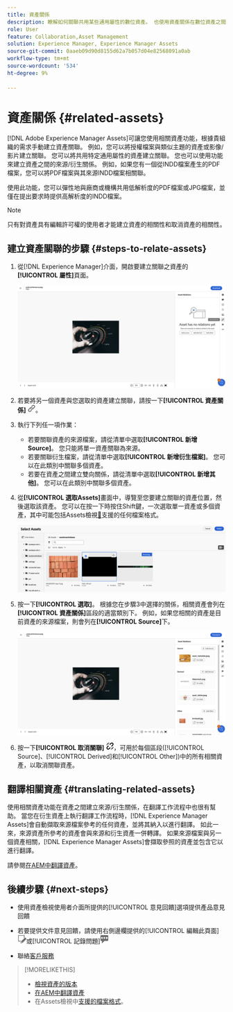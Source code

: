 ```yaml
---
title: 資產關係
description: 瞭解如何關聯共用某些通用屬性的數位資產。 也使用資產關係在數位資產之間建立來源衍生的關係。
role: User
feature: Collaboration,Asset Management
solution: Experience Manager, Experience Manager Assets
source-git-commit: 0aaeb09d90d8155d62a7b057d04e82568091a0ab
workflow-type: tm+mt
source-wordcount: '534'
ht-degree: 9%

---
```


# 資產關係 {#related-assets}

[!DNL Adobe Experience Manager Assets]可讓您使用相關資產功能，根據貴組織的需求手動建立資產關聯。 例如，您可以將授權檔案與類似主題的資產或影像/影片建立關聯。 您可以將共用特定通用屬性的資產建立關聯。 您也可以使用功能來建立資產之間的來源/衍生關係。 例如，如果您有一個從INDD檔案產生的PDF檔案，您可以將PDF檔案與其來源INDD檔案相關聯。

使用此功能，您可以彈性地與廠商或機構共用低解析度的PDF檔案或JPG檔案，並僅在提出要求時提供高解析度的INDD檔案。

>[!NOTE]
>
>只有對資產具有編輯許可權的使用者才能建立資產的相關性和取消資產的相關性。

## 建立資產關聯的步驟 {#steps-to-relate-assets}

1. 從[!DNL Experience Manager]介面，開啟要建立關聯之資產的&#x200B;**[!UICONTROL 屬性]**&#x200B;頁面。

   ![開啟資產的屬性頁面以關聯資產](assets/asset-properties-relate-assets.png)

1. 若要將另一個資產與您選取的資產建立關聯，請按一下&#x200B;**[!UICONTROL 資產關係]** ![關聯資產](assets/do-not-localize/link-relate.png)。
1. 執行下列任一項作業：

   * 若要關聯資產的來源檔案，請從清單中選取&#x200B;**[!UICONTROL 新增Source]**。 您只能將單一資產關聯為來源。
   * 若要關聯衍生檔案，請從清單中選取&#x200B;**[!UICONTROL 新增衍生檔案]**。 您可以在此類別中關聯多個資產。
   * 若要在資產之間建立雙向關係，請從清單中選取&#x200B;**[!UICONTROL 新增其他]**。 您可以在此類別中關聯多個資產。

1. 從&#x200B;**[!UICONTROL 選取Assets]**&#x200B;畫面中，導覽至您要建立關聯的資產位置，然後選取該資產。 您可以在按一下時按住Shift鍵，一次選取單一資產或多個資產，其中可能包括Assets檢視[&#128279;](supported-file-formats.md)支援的任何檔案格式。

   ![新增相關資產](assets/add-related-asset.png)

1. 按一下&#x200B;**[!UICONTROL 選取]**。 根據您在步驟3中選擇的關係，相關資產會列在&#x200B;**[!UICONTROL 資產關係]**&#x200B;區段的適當類別下。 例如，如果您相關的資產是目前資產的來源檔案，則會列在&#x200B;**[!UICONTROL Source]**&#x200B;下。

   ![Assets關係範例](assets/asset-relations-example.png)

1. 按一下&#x200B;**[!UICONTROL 取消關聯]** ![取消關聯資產](assets/do-not-localize/link-unrelate-icon.png)，可用於每個區段([!UICONTROL Source]、[!UICONTROL Derived]和[!UICONTROL Other])中的所有相關資產，以取消關聯資產。

## 翻譯相關資產 {#translating-related-assets}

使用相關資產功能在資產之間建立來源/衍生關係，在翻譯工作流程中也很有幫助。 當您在衍生資產上執行翻譯工作流程時，[!DNL Experience Manager Assets]會自動擷取來源檔案參考的任何資產，並將其納入以進行翻譯。 如此一來，來源資產所參考的資產會與來源和衍生資產一併轉譯。 如果來源檔案與另一個資產相關，[!DNL Experience Manager Assets]會擷取參照的資產並包含它以進行翻譯。

請參閱[在AEM中翻譯資產](https://experienceleague.adobe.com/zh-hant/docs/experience-manager-cloud-service/content/assets/admin/translate-assets)。

## 後續步驟 {#next-steps}

* 使用資產檢視使用者介面所提供的[!UICONTROL 意見回饋]選項提供產品意見回饋

* 若要提供文件意見回饋，請使用右側邊欄提供的[!UICONTROL 編輯此頁面]![來編輯頁面](assets/do-not-localize/edit-page.png)或[!UICONTROL 記錄問題]![來建立 GitHub 問題](assets/do-not-localize/github-issue.png)

* 聯絡[客戶服務](https://experienceleague.adobe.com/zh-hant?support-solution=General#support)

>[!MORELIKETHIS]
>
>* [檢視資產的版本](manage-organize.md#view-versions)
>* [在AEM中翻譯資產](https://experienceleague.adobe.com/zh-hant/docs/experience-manager-cloud-service/content/assets/admin/translate-assets)
>* 在Assets檢視中[支援的檔案格式](supported-file-formats.md)。
